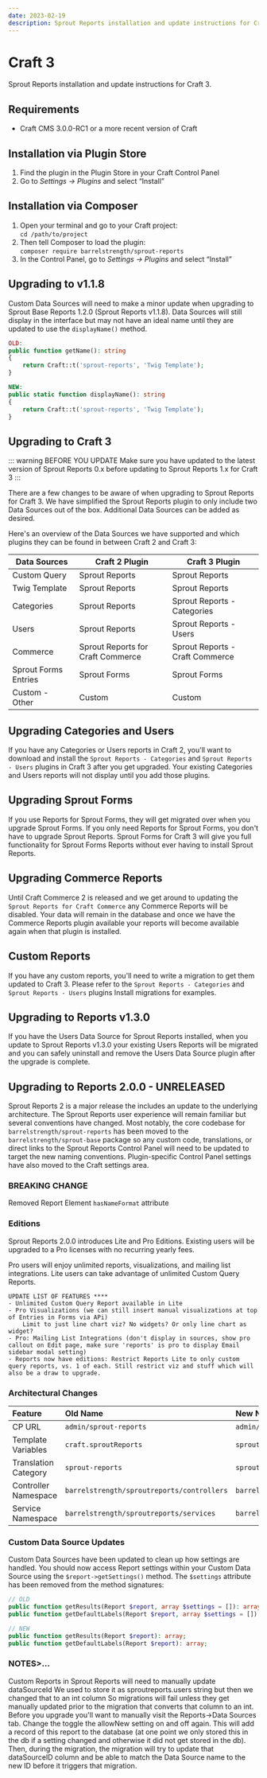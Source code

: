 ```yaml
---
date: 2023-02-19
description: Sprout Reports installation and update instructions for Craft 3.
---
```


# Craft 3

Sprout Reports installation and update instructions for Craft 3.

## Requirements

* Craft CMS 3.0.0-RC1 or a more recent version of Craft

## Installation via Plugin Store

1. Find the plugin in the Plugin Store in your Craft Control Panel
2. Go to _Settings → Plugins_ and select “Install”

## Installation via Composer

1. Open your terminal and go to your Craft project:<br>`cd /path/to/project`
2. Then tell Composer to load the plugin:<br>`composer require barrelstrength/sprout-reports`
3. In the Control Panel, go to _Settings → Plugins_ and select “Install”

## Upgrading to v1.1.8

Custom Data Sources will need to make a minor update when upgrading to Sprout Base Reports 1.2.0 (Sprout Reports v1.1.8). Data Sources will still display in the interface but may not have an ideal name until they are updated to use the `displayName()` method.

``` php
OLD:
public function getName(): string
{
    return Craft::t('sprout-reports', 'Twig Template');
}

NEW:
public static function displayName(): string
{
    return Craft::t('sprout-reports', 'Twig Template');
}
```

## Upgrading to Craft 3

::: warning BEFORE YOU UPDATE
Make sure you have updated to the latest version of Sprout Reports 0.x before updating to Sprout Reports 1.x for Craft 3
:::

There are a few changes to be aware of when upgrading to Sprout Reports for Craft 3. We have simplified the Sprout Reports plugin to only include two Data Sources out of the box. Additional Data Sources can be added as desired.

Here's an overview of the Data Sources we have supported and which plugins they can be found in between Craft 2 and Craft 3:

Data Sources    | Craft 2 Plugin        | Craft 3 Plugin
----------------|----------------|----------------------------------
Custom Query    | Sprout Reports   | Sprout Reports      
Twig Template   | Sprout Reports   | Sprout Reports
Categories      | Sprout Reports   | Sprout Reports - Categories
Users           | Sprout Reports   | Sprout Reports - Users
Commerce        | Sprout Reports for Craft Commerce | Sprout Reports - Craft Commerce
Sprout Forms Entries | Sprout Forms | Sprout Forms
Custom - Other  | Custom           |  Custom

## Upgrading Categories and Users

If you have any Categories or Users reports in Craft 2, you'll want to download and install the `Sprout Reports - Categories` and `Sprout Reports - Users` plugins in Craft 3 after you get upgraded. Your existing Categories and Users reports will not display until you add those plugins.

## Upgrading Sprout Forms

If you use Reports for Sprout Forms, they will get migrated over when you upgrade Sprout Forms. If you only need Reports for Sprout Forms, you don't have to upgrade Sprout Reports. Sprout Forms for Craft 3 will give you full functionality for Sprout Forms Reports without ever having to install Sprout Reports.

## Upgrading Commerce Reports

Until Craft Commerce 2 is released and we get around to updating the `Sprout Reports for Craft Commerce` any Commerce Reports will be disabled. Your data will remain in the database and once we have the Commerce Reports plugin available your reports will become available again when that plugin is installed.

## Custom Reports

If you have any custom reports, you'll need to write a migration to get them updated to Craft 3. Please refer to the `Sprout Reports - Categories` and `Sprout Reports - Users` plugins Install migrations for examples.

## Upgrading to Reports v1.3.0

If you have the Users Data Source for Sprout Reports installed, when you update to Sprout Reports v1.3.0 your existing Users Reports will be migrated and you can safely uninstall and remove the Users Data Source plugin after the upgrade is complete.

## Upgrading to Reports 2.0.0 - UNRELEASED

Sprout Reports 2 is a major release the includes an update to the underlying architecture. The Sprout Reports user experience will remain familiar but several conventions have changed. Most notably, the core codebase for `barrelstrength/sprout-reports` has been moved to the `barrelstrength/sprout-base` package so any custom code, translations, or direct links to the Sprout Reports Control Panel will need to be updated to target the new naming conventions. Plugin-specific Control Panel settings have also moved to the Craft settings area.

### BREAKING CHANGE

Removed Report Element `hasNameFormat` attribute

### Editions

Sprout Reports 2.0.0 introduces Lite and Pro Editions. Existing users will be upgraded to a Pro licenses with no recurring yearly fees.

Pro users will enjoy unlimited reports, visualizations, and mailing list integrations. Lite users can take advantage of unlimited Custom Query Reports.

    UPDATE LIST OF FEATURES ****
    - Unlimited Custom Query Report available in Lite 
    - Pro Visualizations (we can still insert manual visualizations at top of Entries in Forms via APi)
        Limit to just line chart viz? No widgets? Or only line chart as widget?
    - Pro: Mailing List Integrations (don't display in sources, show pro callout on Edit page, make sure 'reports' is pro to display Email sidebar modal setting)
    - Reports now have editions: Restrict Reports Lite to only custom query reports, vs. 1 of each. Still restrict viz and stuff which will also be a draw to upgrade.

### Architectural Changes

| Feature | Old Name | New Name |
|:------- |:------   |:------   |
| CP URL | `admin/sprout-reports` | `admin/sprout/lists` |
| Template Variables | `craft.sproutReports` | `sprout.reports` |
| Translation Category | `sprout-reports` | `sprout` |
| Controller Namespace | `barrelstrength/sproutreports/controllers` | `barrelstrength/sproutbase/app/reports/controllers`  |
| Service Namespace | `barrelstrength/sproutreports/services` | `barrelstrength/sproutbase/app/reports/services`  |

### Custom Data Source Updates

Custom Data Sources have been updated to clean up how settings are handled. You should now access Report settings within your Custom Data Source using the `$report->getSettings()` method. The `$settings` attribute has been removed from the method signatures:

``` php
// OLD
public function getResults(Report $report, array $settings = []): array;
public function getDefaultLabels(Report $report, array $settings = []): array

// NEW
public function getResults(Report $report): array;
public function getDefaultLabels(Report $report): array;
```

### NOTES>...

Custom Reports in Sprout Reports will need to manually update dataSourceId
We used to store it as sproutreports.users string but then we changed that to an int column
So migrations will fail unless they get manually updated prior to the migration that converts
that column to an int.
Before you upgrade you'll want to manually visit the Reports->Data Sources tab. Change the toggle the allowNew setting on and off again. This will add a record of this report to the database (at one point we only stored this in the db if a setting changed and otherwise it did not get stored in the db).
Then, during the migration, the migration will try to update that dataSourceID column and be able to match the Data Source name to the new ID before it triggers that migration.
